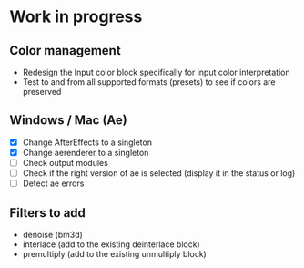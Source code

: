 # Work in progress

## Color management

- Redesign the Input color block specifically for input color interpretation
- Test to and from all supported formats (presets) to see if colors are preserved

## Windows / Mac (Ae)

- [x] Change AfterEffects to a singleton
- [x] Change aerenderer to a singleton
- [ ] Check output modules
- [ ] Check if the right version of ae is selected (display it in the status or log)
- [ ] Detect ae errors

## Filters to add

- denoise (bm3d)
- interlace (add to the existing deinterlace block)
- premultiply (add to the existing unmultiply block)
